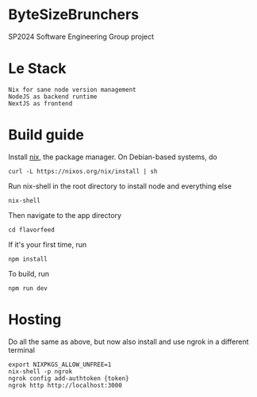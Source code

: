 # ByteSizeBrunchers
SP2024 Software Engineering Group project

# Le Stack

```
Nix for sane node version management
NodeJS as backend runtime
NextJS as frontend
```


# Build guide

Install [nix](https://nixos.org/download#nix-install-linux), the package manager. On Debian-based systems, do
```
curl -L https://nixos.org/nix/install | sh
```

Run nix-shell in the root directory to install node and everything else
```
nix-shell
```

Then navigate to the app directory
```
cd flavorfeed
```

If it's your first time, run
```
npm install
```

To build, run
```
npm run dev
```

# Hosting

Do all the same as above, but now also install and use ngrok in a different terminal
```
export NIXPKGS_ALLOW_UNFREE=1
nix-shell -p ngrok
ngrok config add-authtoken {token} 
ngrok http http://localhost:3000
```
